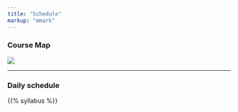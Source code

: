 ```yaml
---
title: "Schedule"
markup: "mmark"
---
```

### Course Map

<img style="float: center; align: center; max-width: 60%; width: auto; height: auto;" src="https://sshanshans.github.io/stat140/img/course-flow.png">


<hr> 

### Daily schedule

{{% syllabus %}}


